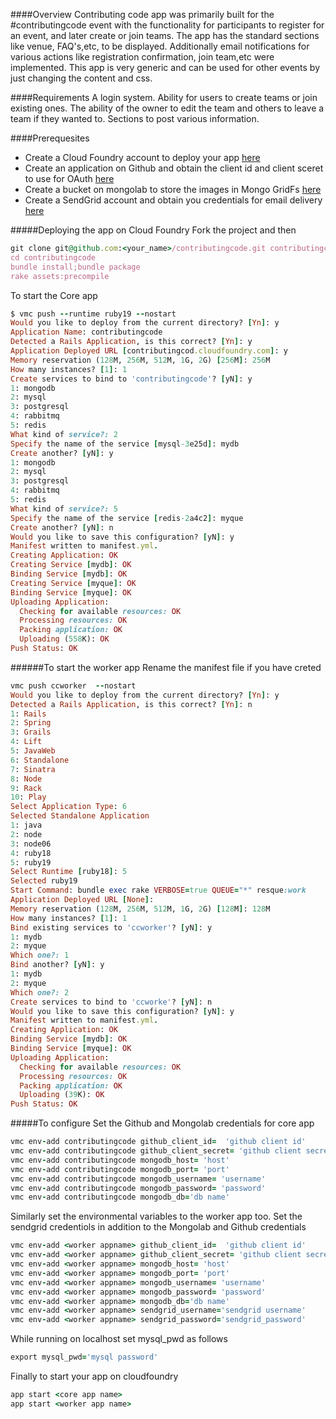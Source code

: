 ####Overview
Contributing code app was primarily built for the #contributingcode event with the functionality for participants 
to register for an event, and later create or join teams. The app has the standard sections like venue, FAQ's,etc, to be 
displayed. Additionally email notifications for various actions like registration confirmation, join team,etc were implemented.
This app is very generic and can be used for other events by just changing the content and css.

####Requirements
A login system. 
Ability for users to create teams or join existing ones. 
The ability of the owner to edit the team and others to leave a team if they wanted to. 
Sections to post various information. 

####Prerequesites 
* Create a Cloud Foundry account to deploy your app [here](http://www.cloudfoundry.com/)
* Create an application on Github and obtain the client id and client sceret to use for OAuth [here](https://github.com/settings/applications)
* Create a bucket on mongolab to store the images in Mongo GridFs [here](https://mongolab.com/home)
* Create a SendGrid account and obtain you credentials for email delivery [here](http://sendgrid.com/)

#####Deploying the app on Cloud Foundry
Fork the project and then 
```ruby
git clone git@github.com:<your_name>/contributingcode.git contributingcode
cd contributingcode
bundle install;bundle package
rake assets:precompile
```

To start the Core app 
```ruby
$ vmc push --runtime ruby19 --nostart
Would you like to deploy from the current directory? [Yn]: y
Application Name: contributingcode
Detected a Rails Application, is this correct? [Yn]: y
Application Deployed URL [contributingcod.cloudfoundry.com]: y
Memory reservation (128M, 256M, 512M, 1G, 2G) [256M]: 256M
How many instances? [1]: 1
Create services to bind to 'contributingcode'? [yN]: y
1: mongodb
2: mysql
3: postgresql
4: rabbitmq
5: redis
What kind of service?: 2
Specify the name of the service [mysql-3e25d]: mydb
Create another? [yN]: y
1: mongodb
2: mysql
3: postgresql
4: rabbitmq
5: redis
What kind of service?: 5
Specify the name of the service [redis-2a4c2]: myque
Create another? [yN]: n
Would you like to save this configuration? [yN]: y
Manifest written to manifest.yml.
Creating Application: OK
Creating Service [mydb]: OK
Binding Service [mydb]: OK
Creating Service [myque]: OK
Binding Service [myque]: OK
Uploading Application:
  Checking for available resources: OK
  Processing resources: OK
  Packing application: OK
  Uploading (558K): OK   
Push Status: OK
```

######To start the worker app 
Rename the manifest file if you have creted 
```ruby
vmc push ccworker  --nostart
Would you like to deploy from the current directory? [Yn]: y
Detected a Rails Application, is this correct? [Yn]: n
1: Rails
2: Spring
3: Grails
4: Lift
5: JavaWeb
6: Standalone
7: Sinatra
8: Node
9: Rack
10: Play
Select Application Type: 6
Selected Standalone Application
1: java
2: node
3: node06
4: ruby18
5: ruby19
Select Runtime [ruby18]: 5
Selected ruby19
Start Command: bundle exec rake VERBOSE=true QUEUE="*" resque:work    
Application Deployed URL [None]: 
Memory reservation (128M, 256M, 512M, 1G, 2G) [128M]: 128M
How many instances? [1]: 1
Bind existing services to 'ccworker'? [yN]: y
1: mydb
2: myque
Which one?: 1
Bind another? [yN]: y
1: mydb
2: myque
Which one?: 2
Create services to bind to 'ccworke'? [yN]: n
Would you like to save this configuration? [yN]: y
Manifest written to manifest.yml.
Creating Application: OK
Binding Service [mydb]: OK
Binding Service [myque]: OK
Uploading Application:
  Checking for available resources: OK
  Processing resources: OK
  Packing application: OK
  Uploading (39K): OK   
Push Status: OK
```
#####To configure
Set the Github and  Mongolab credentials for core app
```ruby
vmc env-add contributingcode github_client_id=  'github client id'
vmc env-add contributingcode github_client_secret= 'github client secret'
vmc env-add contributingcode mongodb_host= 'host'
vmc env-add contributingcode mongodb_port= 'port'
vmc env-add contributingcode mongodb_username= 'username'
vmc env-add contributingcode mongodb_password= 'password'
vmc env-add contributingcode mongodb_db='db name'
```

Similarly set the environmental variables to the worker app too. Set the sendgrid credentiols in addition to the 
Mongolab and Github credentials
```ruby
vmc env-add <worker appname> github_client_id=  'github client id'
vmc env-add <worker appname> github_client_secret= 'github client secret'
vmc env-add <worker appname> mongodb_host= 'host'
vmc env-add <worker appname> mongodb_port= 'port'
vmc env-add <worker appname> mongodb_username= 'username'
vmc env-add <worker appname> mongodb_password= 'password'
vmc env-add <worker appname> mongodb_db='db name'
vmc env-add <worker appname> sendgrid_username='sendgrid username'
vmc env-add <worker appname> sendgrid_password='sendgrid_password'
```

While running on localhost set mysql_pwd as follows
```ruby 
export mysql_pwd='mysql password'
```

Finally to start your app on cloudfoundry 
```ruby 
app start <core app name>
app start <worker app name>
```




